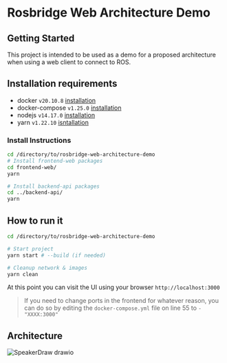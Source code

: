 # Rosbridge Web Architecture Demo

## Getting Started
This project is intended to be used as a demo for a proposed architecture when using a web client to connect to ROS.

## Installation requirements
- docker `v20.10.8` [installation](https://docs.docker.com/engine/install/ubuntu/)
- docker-compose `v1.25.0` [installation](https://docs.docker.com/compose/install/)
- nodejs `v14.17.0` [installation](https://nodejs.org/en/download/package-manager/#debian-and-ubuntu-based-linux-distributions)
- yarn `v1.22.10` [isntallation](https://classic.yarnpkg.com/lang/en/docs/install/#debian-stable)

### Install Instructions
```bash
cd /directory/to/rosbridge-web-architecture-demo
# Install frontend-web packages
cd frontend-web/
yarn

# Install backend-api packages
cd ../backend-api/
yarn
```

## How to run it
```bash
cd /directory/to/rosbridge-web-architecture-demo

# Start project
yarn start # --build (if needed)

# Cleanup network & images
yarn clean
```

At this point you can visit the UI using your browser `http://localhost:3000`
> If you need to change ports in the frontend for whatever reason, you can do so by editing the `docker-compose.yml` file on line 55 to `- "XXXX:3000"` 

## Architecture
![SpeakerDraw drawio](https://user-images.githubusercontent.com/19492279/135118667-886d8e76-0c53-48ae-86b9-b99c14dda7df.png)
